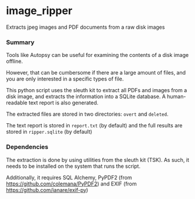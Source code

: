 image_ripper
============

Extracts jpeg images and PDF documents from a raw disk images

### Summary
Tools like Autopsy can be useful for examining the contents of a disk image offline.

However, that can be cumbersome if there are a large amount of files, and you are only interested in a specific types of file.

This python script uses the sleuth kit to extract all PDFs and images from a disk image, and extracts the information into a SQLite database. A human-readable text report is also generated.

The extracted files are stored in two directories: `overt` and `deleted`.

The text report is stored in `report.txt` (by default) and the full results are stored in `ripper.sqlite` (by default)

### Dependencies
The extraction is done by using utilities from the sleuth kit (TSK). 
As such, it needs to be installed on the system that runs the script.

Additionally, it requires SQL Alchemy, PyPDF2 (from https://github.com/colemana/PyPDF2) and EXIF (from https://github.com/ianare/exif-py)

